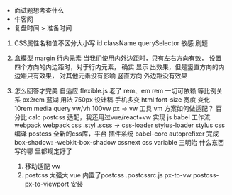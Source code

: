 - 面试题想考查什么
- 牛客网
- 复盘时间 > 准备时间

1. CSS属性名和值不区分大小写
    id  className querySelector 敏感
    刷题

2. 盒模型
    margin
    行内元素
    当我们使用内外边距时，只有左右方向有效，
    设置四个方向的内边距时，对于行内元素，
    确实 显示 出效果，但是竖直方向的内边距只有效果，
    对其他元素没有影响
    竖直方向 外边距没有效果

3. 怎么回答才完美
    自适应
    flexible.js 老了
    rem、em
    rem 一切可依赖 等比例关系 px2rem
    蓝湖 用法 750px 设计稿
    手机多变 html  font-size 宽度 变化
    10rem
    media query
    vw/vh
    100vw px -> vw 工具
    vm 方案如何做适配？
    百分比
    calc
    postcss
    适配，我还用过vue/react+vw 实现
    js babel
    工作流 webpack
    webpack css .styl  .scss -> css-loader stylus-loader stylus css 编译
    postcss 全新的css库，平台 插件系统
    babel-core  autoprefixer  完成
    box-shadow: 
    -webkit-box-shadow
    cssnext css variable
    三明治  什么东西写的哪 里都规定好了
    1. 移动适配
      vw
    2. postcss 太强大
      vue 内置了postcss
      .postcssrc.js
      px-to-vw
      postcss-px-to-viewport 安装 